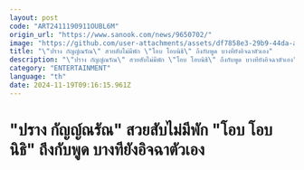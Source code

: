 ```yaml
---
layout: post
code: "ART2411190911OUBL6M"
origin_url: "https://www.sanook.com/news/9650702/"
image: "https://github.com/user-attachments/assets/df7858e3-29b9-44da-ae71-a24b570e0f1c"
title: "\"ปราง กัญญ์ณรัณ\" สวยสับไม่มีพัก \"โอบ โอบนิธิ\" ถึงกับพูด บางทียังอิจฉาตัวเอง"
description: "\"ปราง กัญญ์ณรัณ\" สวยสับไม่มีพัก \"โอบ โอบนิธิ\" ถึงกับพูด บางทียังอิจฉาตัวเอง"
category: "ENTERTAINMENT"
language: "th"
date: 2024-11-19T09:16:15.961Z
---
```


# "ปราง กัญญ์ณรัณ" สวยสับไม่มีพัก "โอบ โอบนิธิ" ถึงกับพูด บางทียังอิจฉาตัวเอง